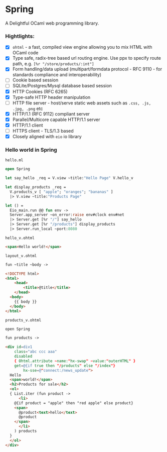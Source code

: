 # Spring 

A Delightful OCaml web programming library.

### Hightlights:

- [x] `ohtml` - a fast, compiled view engine allowing you to mix HTML with OCaml code
- [x] Type safe, radix-tree based url routing engine. Use ppx to specify route path, e.g. `[%r "/store/products/:int"]`
- [x] Form handling/data upload (multipart/formdata protocol - RFC 9110 - for standards compliance and interoperability)
- [ ] Cookie based session
- [ ] SQLite/Postgres/Mysql database based session 
- [x] HTTP Cookies (RFC 6265)
- [x] Type-safe HTTP header manipulation
- [ ] HTTP file server - host/serve static web assets such as `.css, .js, .jpg, .png` etc 
- [x] HTTP/1.1 (RFC 9112) compliant server
- [x] Parallel/Multicore capable HTTP/1.1 server
- [x] HTTP/1.1 client
- [ ] HTTPS client - TLS/1.3 based
- [x] Closely aligned with `eio` io library

### Hello world in Spring

```hello.ml```

```ocaml
open Spring

let say_hello _req = V.view ~title:"Hello Page" V.hello_v

let display_products _req =
  V.products_v [ "apple"; "oranges"; "bananas" ]
  |> V.view ~title:"Products Page"

let () =
  Eio_main.run @@ fun env ->
  Server.app_server ~on_error:raise env#clock env#net
  |> Server.get [%r "/"] say_hello
  |> Server.get [%r "/products"] display_products
  |> Server.run_local ~port:8080
```

```hello_v.ohtml```

```html
<span>Hello world!</span>
```

```layout_v.ohtml```

```html
fun ~title ~body ->

<!DOCTYPE html>
<html>
    <head>
        <title>@title</title>
	</head>
  <body>
    {{ body }}
  </body>
</html>
```

```products_v.ohtml```

```html
open Spring

fun products ->

<div id=div1 
    class="abc ccc aaa" 
    disabled 
    { Ohtml.attribute ~name:"hx-swap" ~value:"outerHTML" }
    get=@{if true then "/products" else "/index"} 
		hx-sse=@"connect:/news_update">
  Hello 
  <span>world!</span>
  <h2>Products for sale</h2>
  <ol>
  { List.iter (fun product ->
      <li>
	@{if product = "apple" then "red apple" else product}
	<span>
	  @product<text>hello</text>
	  @product
	</span>
      </li>
    ) products
  }
  </ol>
</div>
```
